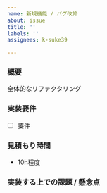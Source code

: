 ```yaml
---
name: 新規機能 / バグ改修
about: issue
title: ''
labels: ''
assignees: k-suke39

---
```


### 概要
全体的なリファクタリング

### 実装要件
- [ ] 要件

### 見積もり時間
- 10h程度

### 実装する上での課題 / 懸念点
